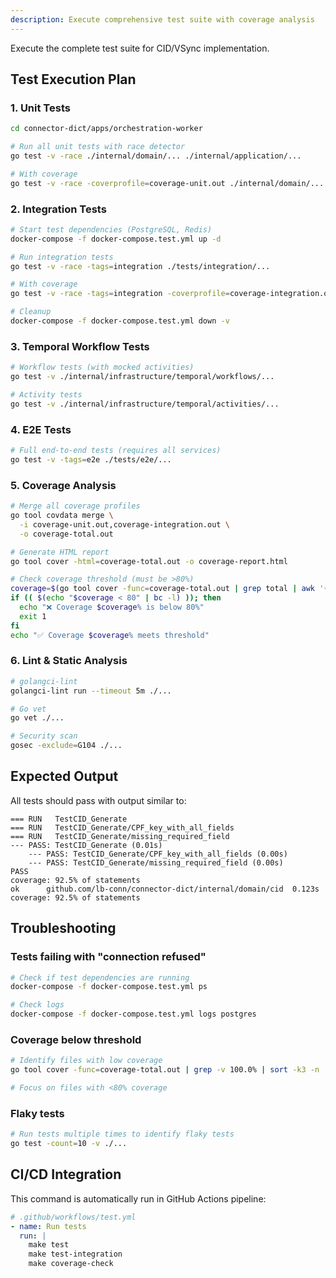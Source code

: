 ```yaml
---
description: Execute comprehensive test suite with coverage analysis
---
```


Execute the complete test suite for CID/VSync implementation.

## Test Execution Plan

### 1. Unit Tests
```bash
cd connector-dict/apps/orchestration-worker

# Run all unit tests with race detector
go test -v -race ./internal/domain/... ./internal/application/...

# With coverage
go test -v -race -coverprofile=coverage-unit.out ./internal/domain/... ./internal/application/...
```

### 2. Integration Tests
```bash
# Start test dependencies (PostgreSQL, Redis)
docker-compose -f docker-compose.test.yml up -d

# Run integration tests
go test -v -race -tags=integration ./tests/integration/...

# With coverage
go test -v -race -tags=integration -coverprofile=coverage-integration.out ./tests/integration/...

# Cleanup
docker-compose -f docker-compose.test.yml down -v
```

### 3. Temporal Workflow Tests
```bash
# Workflow tests (with mocked activities)
go test -v ./internal/infrastructure/temporal/workflows/...

# Activity tests
go test -v ./internal/infrastructure/temporal/activities/...
```

### 4. E2E Tests
```bash
# Full end-to-end tests (requires all services)
go test -v -tags=e2e ./tests/e2e/...
```

### 5. Coverage Analysis
```bash
# Merge all coverage profiles
go tool covdata merge \
  -i coverage-unit.out,coverage-integration.out \
  -o coverage-total.out

# Generate HTML report
go tool cover -html=coverage-total.out -o coverage-report.html

# Check coverage threshold (must be >80%)
coverage=$(go tool cover -func=coverage-total.out | grep total | awk '{print $3}' | sed 's/%//')
if (( $(echo "$coverage < 80" | bc -l) )); then
  echo "❌ Coverage $coverage% is below 80%"
  exit 1
fi
echo "✅ Coverage $coverage% meets threshold"
```

### 6. Lint & Static Analysis
```bash
# golangci-lint
golangci-lint run --timeout 5m ./...

# Go vet
go vet ./...

# Security scan
gosec -exclude=G104 ./...
```

## Expected Output

All tests should pass with output similar to:
```
=== RUN   TestCID_Generate
=== RUN   TestCID_Generate/CPF_key_with_all_fields
=== RUN   TestCID_Generate/missing_required_field
--- PASS: TestCID_Generate (0.01s)
    --- PASS: TestCID_Generate/CPF_key_with_all_fields (0.00s)
    --- PASS: TestCID_Generate/missing_required_field (0.00s)
PASS
coverage: 92.5% of statements
ok      github.com/lb-conn/connector-dict/internal/domain/cid  0.123s  coverage: 92.5% of statements
```

## Troubleshooting

### Tests failing with "connection refused"
```bash
# Check if test dependencies are running
docker-compose -f docker-compose.test.yml ps

# Check logs
docker-compose -f docker-compose.test.yml logs postgres
```

### Coverage below threshold
```bash
# Identify files with low coverage
go tool cover -func=coverage-total.out | grep -v 100.0% | sort -k3 -n

# Focus on files with <80% coverage
```

### Flaky tests
```bash
# Run tests multiple times to identify flaky tests
go test -count=10 -v ./...
```

## CI/CD Integration

This command is automatically run in GitHub Actions pipeline:
```yaml
# .github/workflows/test.yml
- name: Run tests
  run: |
    make test
    make test-integration
    make coverage-check
```
